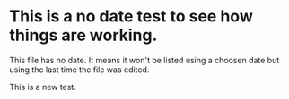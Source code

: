 # This is a no date test to see how things are working.

This file has no date. It means it won't be listed using a choosen date but using the last time the file was edited.

This is a new test.